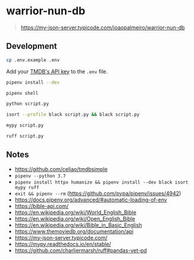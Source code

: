 # warrior-nun-db

> https://my-json-server.typicode.com/joaopalmeiro/warrior-nun-db

## Development

```bash
cp .env.example .env
```

Add your [TMDB's API key](https://developers.themoviedb.org/3/getting-started/introduction) to the `.env` file.

```bash
pipenv install --dev
```

```bash
pipenv shell
```

```bash
python script.py
```

```bash
isort --profile black script.py && black script.py
```

```bash
mypy script.py
```

```bash
ruff script.py
```

## Notes

- https://github.com/celiao/tmdbsimple
- `pipenv --python 3.7`
- `pipenv install httpx humanize && pipenv install --dev black isort mypy ruff`
- `exit && pipenv --rm` (https://github.com/pypa/pipenv/issues/4942)
- https://docs.pipenv.org/advanced/#automatic-loading-of-env
- https://bible-api.com/
- https://en.wikipedia.org/wiki/World_English_Bible
- https://en.wikipedia.org/wiki/Open_English_Bible
- https://en.wikipedia.org/wiki/Bible_in_Basic_English
- https://www.themoviedb.org/documentation/api
- https://my-json-server.typicode.com/
- https://mypy.readthedocs.io/en/stable/
- https://github.com/charliermarsh/ruff#pandas-vet-pd
